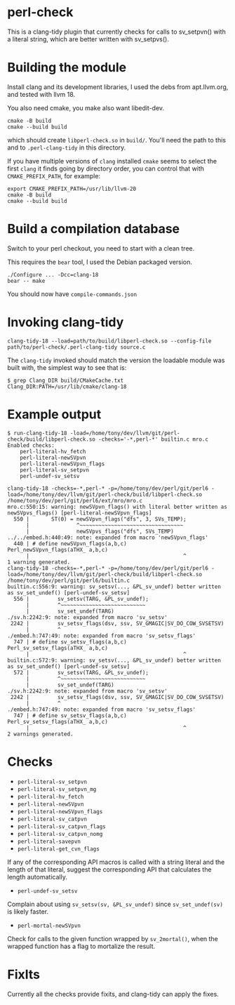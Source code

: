 # perl-check

This is a clang-tidy plugin that currently checks for calls to
sv_setpvn() with a literal string, which are better written with
sv_setpvs().

# Building the module

Install clang and its development libraries, I used the debs from
apt.llvm.org, and tested with llvm 18.

You also need cmake, you make also want libedit-dev.
```
cmake -B build
cmake --build build
```

which should create `libperl-check.so` in `build/`.  You'll need the
path to this and to `.perl-clang-tidy` in this directory.

If you have multiple versions of `clang` installed `cmake` seems to
select the first `clang` it finds going by directory order, you can
control that with `CMAKE_PREFIX_PATH`, for example:

```
export CMAKE_PREFIX_PATH=/usr/lib/llvm-20
cmake -B build
cmake --build build
```

# Build a compilation database

Switch to your perl checkout, you need to start with a clean tree.

This requires the `bear` tool, I used the Debian packaged version.

```
./Configure ... -Dcc=clang-18
bear -- make
```
You should now have `compile-commands.json`

# Invoking clang-tidy

```
clang-tidy-18 --load=path/to/build/libperl-check.so --config-file path/to/perl-check/.perl-clang-tidy source.c
```

The `clang-tidy` invoked should match the version the loadable module
was built with, the simplest way to see that is:

```
$ grep Clang_DIR build/CMakeCache.txt
Clang_DIR:PATH=/usr/lib/cmake/clang-18
```


# Example output

```
$ run-clang-tidy-18 -load=/home/tony/dev/llvm/git/perl-check/build/libperl-check.so -checks='-*,perl-*' builtin.c mro.c
Enabled checks:
    perl-literal-hv_fetch
    perl-literal-newSVpvn
    perl-literal-newSVpvn_flags
    perl-literal-sv_setpvn
    perl-undef-sv_setsv

clang-tidy-18 -checks=-*,perl-* -p=/home/tony/dev/perl/git/perl6 -load=/home/tony/dev/llvm/git/perl-check/build/libperl-check.so /home/tony/dev/perl/git/perl6/ext/mro/mro.c
mro.c:550:15: warning: newSVpvn_flags() with literal better written as newSVpvs_flags() [perl-literal-newSVpvn_flags]
  550 |       ST(0) = newSVpvn_flags("dfs", 3, SVs_TEMP);
      |               ^~~~~~~~~~~~~~~~~~~~~~~~~~~~~~~~~~
      |               newSVpvs_flags("dfs", SVs_TEMP)
../../embed.h:440:49: note: expanded from macro 'newSVpvn_flags'
  440 | # define newSVpvn_flags(a,b,c)                  Perl_newSVpvn_flags(aTHX_ a,b,c)
      |                                                 ^
1 warning generated.
clang-tidy-18 -checks=-*,perl-* -p=/home/tony/dev/perl/git/perl6 -load=/home/tony/dev/llvm/git/perl-check/build/libperl-check.so /home/tony/dev/perl/git/perl6/builtin.c
builtin.c:556:9: warning: sv_setsv(..., &PL_sv_undef) better written as sv_set_undef() [perl-undef-sv_setsv]
  556 |         sv_setsv(TARG, &PL_sv_undef);
      |         ^~~~~~~~~~~~~~~~~~~~~~~~~~~~
      |         sv_set_undef(TARG)
./sv.h:2242:9: note: expanded from macro 'sv_setsv'
 2242 |         sv_setsv_flags(dsv, ssv, SV_GMAGIC|SV_DO_COW_SVSETSV)
      |         ^
./embed.h:747:49: note: expanded from macro 'sv_setsv_flags'
  747 | # define sv_setsv_flags(a,b,c)                  Perl_sv_setsv_flags(aTHX_ a,b,c)
      |                                                 ^
builtin.c:572:9: warning: sv_setsv(..., &PL_sv_undef) better written as sv_set_undef() [perl-undef-sv_setsv]
  572 |         sv_setsv(TARG, &PL_sv_undef);
      |         ^~~~~~~~~~~~~~~~~~~~~~~~~~~~
      |         sv_set_undef(TARG)
./sv.h:2242:9: note: expanded from macro 'sv_setsv'
 2242 |         sv_setsv_flags(dsv, ssv, SV_GMAGIC|SV_DO_COW_SVSETSV)
      |         ^
./embed.h:747:49: note: expanded from macro 'sv_setsv_flags'
  747 | # define sv_setsv_flags(a,b,c)                  Perl_sv_setsv_flags(aTHX_ a,b,c)
      |                                                 ^
2 warnings generated.
```

# Checks

* `perl-literal-sv_setpvn`
* `perl-literal-sv_setpvn_mg`
* `perl-literal-hv_fetch`
* `perl-literal-newSVpvn`
* `perl-literal-newSVpvn_flags`
* `perl-literal-sv_catpvn`
* `perl-literal-sv_catpvn_flags`
* `perl-literal-sv_catpvn_nomg`
* `perl-literal-savepvn`
* `perl-literal-get_cvn_flags`

If any of the corresponding API macros is called with a string literal
and the length of that literal, suggest the corresponding API that
calculates the length automatically.

* `perl-undef-sv_setsv`

Complain about using `sv_setsv(sv, &PL_sv_undef)` since
`sv_set_undef(sv)` is likely faster.

* `perl-mortal-newSVpvn`

Check for calls to the given function wrapped by `sv_2mortal()`, when
the wrapped function has a flag to mortalize the result.

# FixIts

Currently all the checks provide fixits, and clang-tidy can apply the
fixes.
